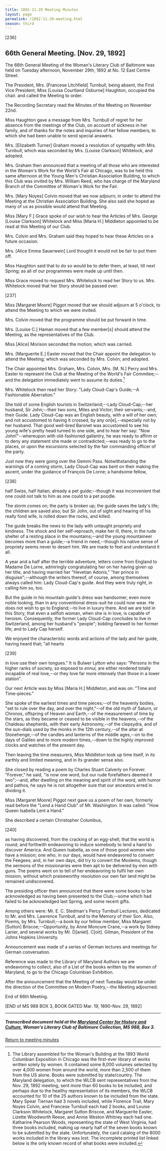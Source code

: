 ```yaml
---
title: 1892-11-29 Meeting Minutes
layout: page
permalink: /1892-11-29-meeting.html
season: third
---
```


<style>
    #maincontent{
        font-size:1.4em;
    }
</style>
[236]

## 66th General Meeting. [Nov. 29, 1892]

The 66th General Meeting of the Woman's Literary Club of Baltimore was held on Tuesday afternoon, November 29th, 1892 at No. 12 East Centre Street.

The President, Mrs. [Francese Litchfield] Turnbull, being absent, the First Vice President, Miss [Louisa Courtland Osburne] Haughton, occupied the chair. and called the Meeting to order.

The Recording Secretary read the Minutes of the Meeting on November 22nd.

Miss Haughton gave a message from Mrs. Turnbull of regret for her absence from the meetings of the Club, on account of sickness in her family, and of thanks for the notes and inquiries of her fellow members, to which she had been unable to send special answers.

Mrs. [Elizabeth Turner] Graham moved a resolution of sympathy with Mrs. Turnbull; which was seconded by Mrs. [Louise Clarkson] Whitelock, and adopted.

Mrs. Graham then announced that a meeting of all those who are interested in the Woman's Work for the World's Fair at Chicago, was to be held this same afternoon at the Young Men's Christian Association Building, to which this Club was invited by Mrs. William Reed, who has charge of the Maryland Branch of the Committee of Woman's Work for the Fair.

Mrs. [Mary Noyes] Colvin moved that we now adjourn; in order to attend the Meeting at the Christian Association Building. She also said she hoped as many of us as possible would attend that Meeting.

Miss [Mary F.] Grace spoke of our wish to hear the Articles of Mrs. George [Louise Clarkson] Whitelock and Miss [Maria H.] Middleton appointed to be read at this Meeting of our Club.

Mrs. Colvin and Mrs. Graham said they hoped to hear these Articles on a future occasion.

Mrs. [Alice Emma Sauerwein] Lord thought it would not be fair to put them off.

Miss Haughton said that to do so would be to defer them, at least, till next Spring; as all of our programmes were made up until then.

Miss Grace moved to request Mrs. Whitelock to read her Story to us. Mrs. Whitelock moved that her Story should be passed over.

[237]

Miss [Margaret Moore] Piggot moved that we should adjourn at 5 o'clock, to attend the Meeting to which we were invited.

Mrs. Colvin moved that the programme should be put forward in time.

Mrs. [Louise C.] Haman moved that a few member[s] should attend the Meeting, as the representatives of the Club.

Miss [Alice] Morison seconded the motion; which was carried.

Mrs. [Marguerite E.] Easter moved that the Chair appoint the delegation to attend the Meeting; which was seconded by Mrs. Colvin; and adopted.

The Chair appointed Mrs. Graham, Mrs. Colvin, Mrs. [M. N.] Perry and Mrs. Easter to represent the Club at the Meeting of the World's Fair Commitee;--and the delegation immediately went to assume its duties.[^WorldExpo]

[^WorldExpo]: The Library assembled for the Woman's Building at the 1893 World Columbian Exposition in Chicago was the first-ever library of works written solely by women. It contained some 8,000 volumes selected by over 4,000 women from around the world, more than 2,500 of them from the US alone. Books were submitted by state/country. The Maryland delegation, to which the WLCB sent representatives from the Nov. 29, 1892 meeting, sent more than 60 books to be included, and perhaps due to the healthy representation of its members, the WLCB accounted for 10 of the 25 authors known to be included from the state. Mary Spear Tiernan had 3 novels included, while Florence Trail, Mary Noyes Colvin, and Francese Turnbull each had 2 books, and Louise Clarkson Whitelock, Margaret Sutton Briscoe, and Marguerite Easter, Lizette Woodworth Reese, and Annie Weston Whitney each had one. Katharine Pearson Woods, representing the state of West Virginia, had three books included, making up nearly half of the seven books known to be submitted by the state. Unfortunately, the card catalog of the 8000 works included in the library was lost. The incomplete printed list linked below is the only known record of what books were included.

Mrs. Whitelock then read her Story: "Lady Cloud-Cap's Guide;--A Fashionable Aberration."

She told of some English tourists in Switzerland;--Lady Cloud-Cap;--her husband, Sir John;--their two sons, Miles and Victor; their servants;--and, their Guide. Lady Cloud-Cap was an English beauty, with a will of her own; and not accustomed to having it crossed, by any on[e],--especially not by her husband. That good well-bred Baronet was accustomed to see his young wife's pretty head turned to one side, and to hear her say: "Now John!"--whereupon with old-fashioned gallantry, he was ready to affirm or to deny any statement she made or contradicted;--was ready to go to the places, or upon the excursions selected by the fair commanding officer of the party.

Just now they were going over the Gemmi Pass. Notwithstanding the warnings of a coming storm, Lady Cloud-Cap was bent on their making the ascent, under the guidance of François De Lorne; a handsome fellow,

[238]

half Swiss, half Italian; already a pet guide;--though it was inconvenient that one could not talk to him as one could to a pet poodle.

The storm comes on; the party is broken up; the guide saves the lady's life; the children are saved also; but Sir John, out of sight and hearing of his really fond wife, is rolled down the rocks, and killed.

The guide breaks the news to the lady with untaught propriety and kindness. The shock and her self-reproach, make her ill, there, in the rude shelter of a resting place in the mountains;--and the young mountaineer becomes more than a guide;--a friend in need,--though his native sense of propriety seems never to desert him. We are made to feel and understand it all.

A year and a half after the terrible adventure, letters come from England to Madame De Lorne, admiringly congratulating her on her having given up her title, and having married her "Hevetian Adonis," "her prince in disguise";--although the writers thereof, of course, among themselves always called him: Lady Cloud-Cap's guide. And they were truly right, in calling him so, too.

But the guide in his mountain guide's dress was handsomer, even more noble looking, than in any conventional dress-suit he could now wear. He does not wish to go to England;--to live in luxury there. And we are told in this Story, that even a selfish woman, when she is in love, is capable of heroism. Consequently, the former Lady Cloud-Cap concludes to live in Switzerland, among her husband's "people"; bidding farewell to her former life; and to Lady Cap herself.

We enjoyed the characteristic words and actions of the lady and her guide, having heard that; "all hearts

[239]

in love use their own tongues."  It is Bulwer Lytton who says: "Persons in the higher ranks of society, so exposed to _ennui,_ are either rendered totally incapable of real love,--or they love far more intensely than those in a lower station".

Our next Article was by Miss [Maria H.] Middleton, and was on: "Time and Time-pieces."

She spoke of the earliest times and time pieces;--of the heavenly bodies, "set to rule over the day, and over the night,"--of the old myth of Saturn, or Chronos, offspring of Heaven and Earth,--of the measurement of time by the stars, as they became or ceased to be visible in the heavens,--of the Chaldeau shepherds, with their early Astronomy,--of the clepsydra, and of the sun-dials used by the monks in the 12th century,--of the altar at Stonehenge,--of the candles and lanterns of the middle ages,--on to the days of Galileo and to more modern times,--down to the highly improved clocks and watches of the present day.

Then leaving the time measurers, Miss Middleton took up time itself, in its earthly and limited meaning, and in its grander sense also.

She closed by reading a poem by Charles Stuart Calverly on Forever. "Forever," he said, "is now one word, but our rude forefathers deemed it two";--and, after dwelling on the meaning and spirit of the word, with humor and pathos, he says he is not altogether sure that our ancestors erred in dividing it.

Miss [Margaret Moore] Piggot next gave us a poem of her own, formerly read before the "Lend a Hand Club" of Mt. Washington. It was called: "How Queen Isabella Lent a Hand."

She described a certain Christopher Columbus,

[240]

as having discovered, from the cracking of an egg-shell, that the world is round; and forthwith endeavoring to induce somebody to lend a hand to discover America. And Queen Isabella, as one of those good women who have a mission; one who, in our days, would have endeavored to convert the Feegees; and, in her own days, did try to convert the Moslems, though the sermons of the missionaries were then apt to be delivered by men with guns. The poems went on to tell of her endeavoring to fulfil her own mission, without which praiseworthy resolution our own fair land might be remained undiscovered.

The presiding officer then announced that there were some books to be acknowledged as having been presented to the Club;--some which had failed to be acknowledged last Spring, and some recent gifts.

Among others were: Mr. E. C. Stedman's Percy Turnbull Lectures, dedicated to Mr. and Mrs. Lawrence Turnbull, and to the Memory of their Son. Also, Poems, by Mrs. Turnbull;--a book by our fellow member, Miss Margaret [Sutton] Briscoe;--Opportunity, by Anne Moncure Crane,--a work by Sidney Lanier, and several works by Mr. D[aniel]. C[oit]. Gilman, President of the Johns Hopkins University.

Announcement was made of a series of German lectures and meetings for German conversation.

Reference was made to the Library of Maryland Authors we are endeavoring to collect, also of a List of the books written by the women of Maryland, to go to the Chicago Columbian Exhibition.

After the announcement that the Meeting of next Tuesday would be under the direction of the Committee on Modern Poetry,--the Meeting adjourned.

End of 66th Meeting.

[END of MS 988 BOX 3, BOOK DATED Mar. 19, 1890-Nov. 29, 1892]

<hr>

##### Transcribed document held at the [Maryland Center for History and Culture](http://mdhs.org/), Woman's Literary Club of Baltimore Collection, MS 988, Box 3. 

[Return to meeting minutes](https://wlcb.github.io/archive/search/index.html?q=%2Bseason%3Athird)